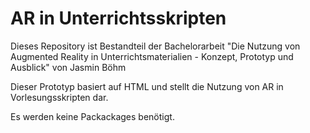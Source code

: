 # AR in Unterrichtsskripten

Dieses Repository ist Bestandteil der Bachelorarbeit "Die Nutzung von Augmented Reality in Unterrichtsmaterialien - Konzept, Prototyp und Ausblick" von Jasmin Böhm

Dieser Prototyp basiert auf HTML und stellt die Nutzung von AR in Vorlesungsskripten dar.

Es werden keine Packackages benötigt. 

